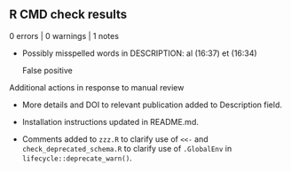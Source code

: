 ## R CMD check results

0 errors | 0 warnings | 1 notes


*   Possibly misspelled words in DESCRIPTION:
    al (16:37)
    et (16:34)
    
    False positive

Additional actions in response to manual review

*   More details and DOI to relevant publication added to Description field.

*   Installation instructions updated in README.md.

*   Comments added to `zzz.R` to clarify use of `<<-` and `check_deprecated_schema.R` to clarify use of `.GlobalEnv` in `lifecycle::deprecate_warn()`.
